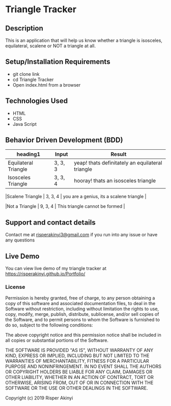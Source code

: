 # Triangle Tracker

## Description
 This is an application that will help us know whether a triangle is isosceles, equilateral, scalene or NOT a triangle at all.

## Setup/Installation Requirements
* git clone link
* cd Triangle Tracker
* Open index.html from a browser

## Technologies Used
* HTML
* CSS
* Java Script

## Behavior Driven Development (BDD)
|heading1 | Input | Result|
|---------| ------|-------|
|Equilateral Triangle | 3, 3, 3 | yeap! thats definitately an equilateral triangle |
|Isosceles Triangle | 3, 3, 4 | hooray! thats an isosceles triangle|

|Scalene Triangle | 3, 3, 4 | you are a genius, its a scalene triangle |

|Not a Triangle | 9, 3, 4 | This triangle cannot be formed |





## Support and contact details
Contact me at risperakinyi3@gmail.com if you run into any issue or have any questions

## Live Demo
You can view live demo of my triangle tracker at https://risperakinyi.github.io/Portfolio/

### License
Permission is hereby granted, free of charge, to any person obtaining a copy
of this software and associated documentation files, to deal
in the Software without restriction, including without limitation the rights
to use, copy, modify, merge, publish, distribute, sublicense, and/or sell
copies of the Software, and to permit persons to whom the Software is
furnished to do so, subject to the following conditions:

The above copyright notice and this permission notice shall be included in all
copies or substantial portions of the Software.

THE SOFTWARE IS PROVIDED "AS IS", WITHOUT WARRANTY OF ANY KIND, EXPRESS OR
IMPLIED, INCLUDING BUT NOT LIMITED TO THE WARRANTIES OF MERCHANTABILITY,
FITNESS FOR A PARTICULAR PURPOSE AND NONINFRINGEMENT. IN NO EVENT SHALL THE
AUTHORS OR COPYRIGHT HOLDERS BE LIABLE FOR ANY CLAIM, DAMAGES OR OTHER
LIABILITY, WHETHER IN AN ACTION OF CONTRACT, TORT OR OTHERWISE, ARISING FROM,
OUT OF OR IN CONNECTION WITH THE SOFTWARE OR THE USE OR OTHER DEALINGS IN THE
SOFTWARE.

Copyright (c) 2019 Risper Akinyi